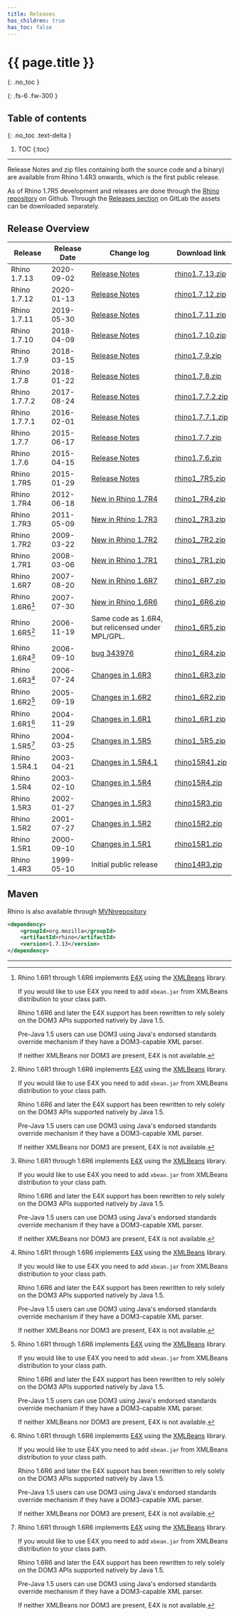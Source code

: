 ```yaml
---
title: Releases
has_children: true
has_toc: false
---
```

# {{ page.title }}
{: .no_toc }

{: .fs-6 .fw-300 }

## Table of contents
{: .no_toc .text-delta }

1. TOC
{:toc}

---
Release Notes and zip files containing both the source code and a binary) are available from Rhino 1.4R3 onwards, which is the first public release.

As of Rhino 1.7R5 development and releases are done through the [Rhino repository](https://github.com/mozilla/rhino) on Github. Through the [Releases section](https://github.com/mozilla/rhino/releases) on GitLab the assets can be downloaded separately.

## Release Overview

|  Release  |  Release Date  |  Change log  |  Download link  |
|  ---  |  ---  |  ---  |  ---  |
|  Rhino 1.7.13  |  2020-09-02  |  [Release Notes](new_in_rhino_1.7.13.md)  |  [rhino1.7.13.zip](https://github.com/mozilla/rhino/releases/download/Rhino1_7_13_Release/rhino-1.7.13.zip)  |
|  Rhino 1.7.12  |  2020-01-13  |  [Release Notes](new_in_rhino_1.7.12.md)  |  [rhino1.7.12.zip](https://github.com/mozilla/rhino/releases/download/Rhino1_7_12_Release/rhino-1.7.12.zip)  |
|  Rhino 1.7.11  |  2019-05-30  |  [Release Notes](new_in_rhino_1.7.11.md)  |  [rhino1.7.11.zip](https://github.com/mozilla/rhino/releases/download/Rhino1_7_11_Release/rhino-1.7.11.zip)  |
|  Rhino 1.7.10  |  2018-04-09  |  [Release Notes](new_in_rhino_1.7.10.md)  |  [rhino1.7.10.zip](https://github.com/mozilla/rhino/releases/download/Rhino1_7_10_Release/rhino-1.7.10.zip)  |
|  Rhino 1.7.9  |  2018-03-15  |  [Release Notes](new_in_rhino_1.7.9.md)  |  [rhino1.7.9.zip](https://github.com/mozilla/rhino/releases/download/Rhino1_7_9_Release/rhino-1.7.9.zip)  |
|  Rhino 1.7.8  |  2018-01-22  |  [Release Notes](new_in_rhino_1.7.8.md)  |  [rhino1.7.8.zip](https://github.com/mozilla/rhino/releases/download/Rhino1_7_8_Release/rhino-1.7.8.zip)  |
|  Rhino 1.7.7.2  |  2017-08-24  |  [Release Notes](new_in_rhino_1.7.7.2.md)  |  [rhino1.7.7.2.zip](https://github.com/mozilla/rhino/releases/download/Rhino1_7_7_2_Release/rhino-1.7.7.2.zip)  |
|  Rhino 1.7.7.1  |  2016-02-01  |  [Release Notes](new_in_rhino_1.7.7.1.md)  |  [rhino1.7.7.1.zip](https://github.com/mozilla/rhino/releases/download/Rhino1_7_7_1_RELEASE/rhino-1.7.7.1.zip)  |
|  Rhino 1.7.7  |  2015-06-17  |  [Release Notes](new_in_rhino_1.7.7.md)  |  [rhino1.7.7.zip](https://github.com/mozilla/rhino/releases/download/Rhino1_7_7_RELEASE/rhino1.7.7.zip)  |
|  Rhino 1.7.6  |  2015-04-15  |  [Release Notes](new_in_rhino_1.7.6.md)  |  [rhino1.7.6.zip](https://github.com/mozilla/rhino/releases/download/Rhino1_7_6_RELEASE/rhino1.7.6.zip)  |
|  Rhino 1.7R5  |  2015-01-29  |  [Release Notes](new_in_rhino_1.7r5.md)  |  [rhino1_7R5.zip](https://github.com/mozilla/rhino/releases/download/Rhino1_7R5_RELEASE/rhino1_7R5.zip)  |
|  Rhino 1.7R4  |  2012-06-18  |  [New in Rhino 1.7R4](new_in_rhino_1.7r4.md)  |  [rhino1_7R4.zip](https://github.com/downloads/mozilla/rhino/rhino1_7R4.zip)  |
|  Rhino 1.7R3  |  2011-05-09  |  [New in Rhino 1.7R3](new_in_rhino_1.7r3.md)  |  [rhino1_7R3.zip](https://ftp.mozilla.org/pub/mozilla.org/js/rhino1_7R3.zip)  |
|  Rhino 1.7R2  |  2009-03-22  |  [New in Rhino 1.7R2](new_in_rhino_1.7r2.md)  |  [rhino1_7R2.zip](https://ftp.mozilla.org/pub/mozilla.org/js/rhino1_7R2.zip)  |
|  Rhino 1.7R1  |  2008-03-06  |  [New in Rhino 1.7R1](new_in_rhino_1.7r1.md)  |  [rhino1_7R1.zip](https://ftp.mozilla.org/pub/mozilla.org/js/rhino1_7R1.zip)  |
|  Rhino 1.6R7  |  2007-08-20  |  [New in Rhino 1.6R7](new_in_rhino_1.6r7.md)  |  [rhino1_6R7.zip](https://ftp.mozilla.org/pub/mozilla.org/js/rhino1_6R7.zip)  |
|  Rhino 1.6R6[^1]  |  2007-07-30  |  [New in Rhino 1.6R6](new_in_rhino_1.6r6.md)  |  [rhino1_6R6.zip](https://ftp.mozilla.org/pub/mozilla.org/js/rhino1_6R6.zip)  |
|  Rhino 1.6R5[^1]  |  2006-11-19  |  Same code as 1.6R4, but relicensed under MPL/GPL.  |  [rhino1_6R5.zip](https://ftp.mozilla.org/pub/mozilla.org/js/rhino1_6R5.zip)  |
|  Rhino 1.6R4[^1]  |  2006-09-10  |  [bug 343976](https://bugzilla.mozilla.org/show_bug.cgi?id=343976)  |  [rhino1_6R4.zip](https://ftp.mozilla.org/pub/mozilla.org/js/rhino1_6R4.zip)  |
|  Rhino 1.6R3[^1]  |  2006-07-24  |  [Changes in 1.6R3](new_in_rhino_1.6r3.md)  |  [rhino1_6R3.zip](https://ftp.mozilla.org/pub/mozilla.org/js/rhino1_6R3.zip)  |
|  Rhino 1.6R2[^1]  |  2005-09-19  |  [Changes in 1.6R2](new_in_rhino_1.6r2.md)  |  [rhino1_6R2.zip](https://ftp.mozilla.org/pub/mozilla.org/js/rhino1_6R2.zip)  |
|  Rhino 1.6R1[^1]  |  2004-11-29  |  [Changes in 1.6R1](new_in_rhino_1.6r1.md)  |  [rhino1_6R1.zip](https://ftp.mozilla.org/pub/mozilla.org/js/rhino1_6R1.zip)  |
|  Rhino 1.5R5[^1]  |  2004-03-25  |  [Changes in 1.5R5](new_in_rhino_1.5r5.md)  |  [rhino1_5R5.zip](https://ftp.mozilla.org/pub/mozilla.org/js/rhino1_5R5.zip)  |
|  Rhino 1.5R4.1  |  2003-04-21  |  [Changes in 1.5R4.1](new_in_rhino_1.5r4.1.md)  |  [rhino15R41.zip](https://ftp.mozilla.org/pub/mozilla.org/js/rhino15R41.zip)  |
|  Rhino 1.5R4  |  2003-02-10  |  [Changes in 1.5R4](new_in_rhino_1.5r4.md)  |  [rhino15R4.zip](https://ftp.mozilla.org/pub/mozilla.org/js/rhino15R4.zip)  |
|  Rhino 1.5R3  |  2002-01-27  |  [Changes in 1.5R3](new_in_rhino_1.5r3.md)  |  [rhino15R3.zip](https://ftp.mozilla.org/pub/mozilla.org/js/rhino15R3.zip)  |
|  Rhino 1.5R2  |  2001-07-27  |  [Changes in 1.5R2](new_in_rhino_1.5r2.md)  |  [rhino15R2.zip](https://ftp.mozilla.org/pub/mozilla.org/js/older-packages/rhino15R2.zip)  |
|  Rhino 1.5R1  |  2000-09-10  |  [Changes in 1.5R1](new_in_rhino_1.5r1.md)  |  [rhino15R1.zip](https://ftp.mozilla.org/pub/mozilla.org/js/older-packages/rhino15R1.zip)  |
|  Rhino 1.4R3  |  1999-05-10  |  Initial public release  |  [rhino14R3.zip](https://ftp.mozilla.org/pub/mozilla.org/js/older-packages/rhino14R3.zip)  |


## Maven
Rhino is also available through [MVNnrepository](https://mvnrepository.com/)

```xml
<dependency>
    <groupId>org.mozilla</groupId>
    <artifactId>rhino</artifactId>
    <version>1.7.13</version>
</dependency>
```

---
[^1]: Rhino 1.6R1 through 1.6R6 implements [E4X](https://developer.mozilla.org/en-US/docs/Archive/Web/E4X) using the [XMLBeans](https://xmlbeans.apache.org/) library.

    If you would like to use E4X you need to add `xbean.jar` from XMLBeans distribution to your class path.

    Rhino 1.6R6 and later the E4X support has been rewritten to rely solely on the DOM3 APIs supported natively by Java 1.5.

    Pre-Java 1.5 users can use DOM3 using Java's endorsed standards override mechanism if they have a DOM3-capable XML parser. 

    If neither XMLBeans nor DOM3 are present, E4X is not available.
